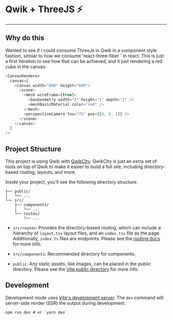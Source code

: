 # Qwik + ThreeJS ⚡️

---

## Why do this

Wanted to see if I could consume ThreeJs in Qwik in a component style fashion, similar to how we consume 'react-three-fiber
' in react. This is just a first iteration to see how that can be achieved, and it just rendering a red cube in the canvas.

```js
<CanvasRenderer
  canvas={
    <canvas width="800" height="600">
      <scene>
        <mesh wireFrame={true}>
          <boxGeometry width="1" height="1" depth="1" />
          <meshBasicMaterial color="red" />
        </mesh>
        <perspectiveCamera fov="75" pos={[0, 0, 5]} />
      </scene>
    </canvas>
  }
/>
```

## Project Structure

This project is using Qwik with [QwikCity](https://qwik.builder.io/qwikcity/overview/). QwikCity is just an extra set of tools on top of Qwik to make it easier to build a full site, including directory-based routing, layouts, and more.

Inside your project, you'll see the following directory structure:

```
├── public/
│   └── ...
└── src/
    ├── components/
    │   └── ...
    └── routes/
        └── ...
```

- `src/routes`: Provides the directory-based routing, which can include a hierarchy of `layout.tsx` layout files, and an `index.tsx` file as the page. Additionally, `index.ts` files are endpoints. Please see the [routing docs](https://qwik.builder.io/qwikcity/routing/overview/) for more info.

- `src/components`: Recommended directory for components.

- `public`: Any static assets, like images, can be placed in the public directory. Please see the [Vite public directory](https://vitejs.dev/guide/assets.html#the-public-directory) for more info.

## Development

Development mode uses [Vite's development server](https://vitejs.dev/). The `dev` command will server-side render (SSR) the output during development.

```shell
npm run dev # or `yarn dev`
```
